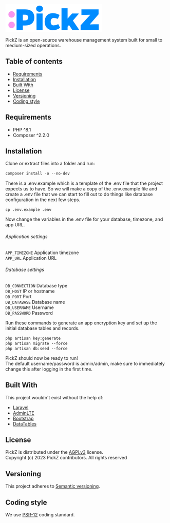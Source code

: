 ![PickZ logo](/public/img/logo_small.png)

PickZ is an open-source warehouse management system built for small to medium-sized operations.

## Table of contents

* [Requirements](#requirements)
* [Installation](#installation)
* [Built With](#built-with)
* [License](#license)
* [Versioning](#versioning)
* [Coding style](#coding-style)


## Requirements

* PHP ^8.1
* Composer ^2.2.0

## Installation

Clone or extract files into a folder and run:

```s
composer install -o --no-dev
```

There is a .env.example which is a template of the .env file that the project expects us to have. 
So we will make a copy of the .env.example file and create a .env file that we can start to fill out to do things like database configuration in the next few steps.

```
cp .env.example .env
```

Now change the variables in the .env file for your database, timezone, and app URL.

###### Application settings
`APP_TIMEZONE` Application timezone \
`APP_URL` Application URL

###### Database settings
`DB_CONNECTION` Database type \
`DB_HOST` IP or hostname \
`DB_PORT` Port \
`DB_DATABASE` Database name \
`DB_USERNAME` Username \
`DB_PASSWORD` Password

Run these commands to generate an app encryption key and set up the initial database tables and records.

```
php artisan key:generate
php artisan migrate --force
php artisan db:seed --force
```

PickZ should now be ready to run!\
The default username/password is admin/admin, make sure to immediately change this after logging in the first time.

## Built With

This project wouldn't exist without the help of:

* [Laravel](https://laravel.com/)
* [AdminLTE](https://adminlte.io/)
* [Bootstrap](https://getbootstrap.com/)
* [DataTables](https://datatables.net/)

## License

PickZ is distributed under the [AGPLv3](https://www.gnu.org/licenses/agpl-3.0.en.html) license. \
Copyright (c) 2023 PickZ contributors. All rights reserved

## Versioning

This project adheres to [Semantic versioning](http://semver.org/). 

## Coding style

We use [PSR-12](https://github.com/php-fig/fig-standards/blob/master/accepted/PSR-12-extended-coding-style-guide.md) coding standard.



